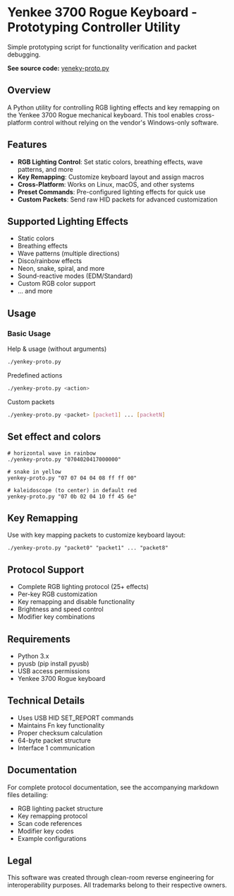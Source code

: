 # Yenkee 3700 Rogue Keyboard - Prototyping Controller Utility

Simple prototyping script for functionality verification and packet debugging.

**See source code:** [yeneky-proto.py](/src/yenkey-proto.py)

## Overview

A Python utility for controlling RGB lighting effects and key remapping on the Yenkee 3700 Rogue mechanical keyboard. This tool enables cross-platform control without relying on the vendor's Windows-only software.

## Features

- **RGB Lighting Control**: Set static colors, breathing effects, wave patterns, and more
- **Key Remapping**: Customize keyboard layout and assign macros
- **Cross-Platform**: Works on Linux, macOS, and other systems
- **Preset Commands**: Pre-configured lighting effects for quick use
- **Custom Packets**: Send raw HID packets for advanced customization

## Supported Lighting Effects

- Static colors
- Breathing effects  
- Wave patterns (multiple directions)
- Disco/rainbow effects
- Neon, snake, spiral, and more
- Sound-reactive modes (EDM/Standard)
- Custom RGB color support
- ... and more

## Usage

### Basic Usage

Help & usage (without arguments)
```bash
./yenkey-proto.py
```

Predefined actions
```bash
./yenkey-proto.py <action>
```

Custom packets
```bash
./yenkey-proto.py <packet> [packet1] ... [packetN]
```

## Set effect and colors

```
# horizontal wave in rainbow
./yenkey-proto.py "0704020417000000"

# snake in yellow
yenkey-proto.py "07 07 04 04 08 ff ff 00"

# kaleidoscope (to center) in default red
yenkey-proto.py "07 0b 02 04 10 ff 45 6e"
```

## Key Remapping

Use with key mapping packets to customize keyboard layout:

`./yenkey-proto.py "packet0" "packet1" ... "packet8"`

## Protocol Support
- Complete RGB lighting protocol (25+ effects)
- Per-key RGB customization
- Key remapping and disable functionality
- Brightness and speed control
- Modifier key combinations

## Requirements
- Python 3.x
- pyusb (pip install pyusb)
- USB access permissions
- Yenkee 3700 Rogue keyboard

## Technical Details
- Uses USB HID SET_REPORT commands
- Maintains Fn key functionality
- Proper checksum calculation
- 64-byte packet structure
- Interface 1 communication

## Documentation

For complete protocol documentation, see the accompanying markdown files detailing:
- RGB lighting packet structure
- Key remapping protocol
- Scan code references
- Modifier key codes
- Example configurations

## Legal

This software was created through clean-room reverse engineering for interoperability purposes. All trademarks belong to their respective owners.
